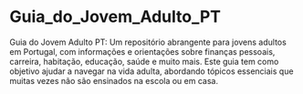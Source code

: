 # Guia_do_Jovem_Adulto_PT
Guia do Jovem Adulto PT: Um repositório abrangente para jovens adultos em Portugal, com informações e orientações sobre finanças pessoais, carreira, habitação, educação, saúde e muito mais. Este guia tem como objetivo ajudar a navegar na vida adulta, abordando tópicos essenciais que muitas vezes não são ensinados na escola ou em casa.
